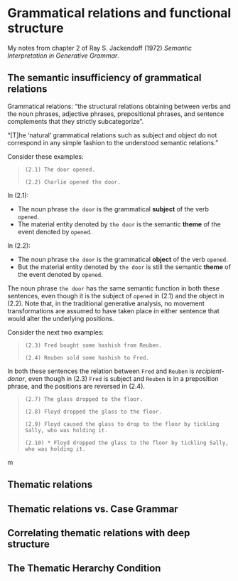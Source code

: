 # Grammatical relations and functional structure

My notes from chapter 2 of Ray S. Jackendoff (1972) *Semantic Interpretation in Generative Grammar*.

## The semantic insufficiency of grammatical relations

Grammatical relations: “the structural relations obtaining between verbs and the noun phrases, adjective phrases, prepositional phrases, and sentence complements that they strictly subcategorize”.

“[T]he ‘natural’ grammatical relations such as subject and object do not correspond in any simple fashion to the understood semantic relations.”

Consider these examples:

> `(2.1) The door opened.`
>
> `(2.2) Charlie opened the door.`

In (2.1):
- The noun phrase `the door` is the grammatical **subject** of the verb `opened`.
- The material entity denoted by `the door` is the semantic **theme** of the event denoted by `opened`.

In (2.2):
- The noun phrase `the door` is the grammatical **object** of the verb `opened`.
- But the material entity denoted by `the door` is still the semantic **theme** of the event denoted by `opened`.


The noun phrase `the door` has the same semantic function in both these sentences, even though it is the subject of `opened` in (2.1) and the object in (2.2). Note that, in the traditional generative analysis, no movement transformations are assumed to have taken place in either sentence that would alter the underlying positions.

Consider the next two examples:

> `(2.3) Fred bought some hashish from Reuben.`
>
> `(2.4) Reuben sold some hashish to Fred.`

In both these sentences the relation between `Fred` and `Reuben` is *recipient-donor*, even though in (2.3) `Fred` is subject and `Reuben` is in a preposition phrase, and the positions are reversed in (2.4).



> `(2.7) The glass dropped to the floor.`
>
> `(2.8) Floyd dropped the glass to the floor.`
>
> `(2.9) Floyd caused the glass to drop to the floor by tickling Sally, who was holding it.`
>
> `(2.10) * Floyd dropped the glass to the floor by tickling Sally, who was holding it.`

m

## Thematic relations

## Thematic relations vs. Case Grammar

## Correlating thematic relations with deep structure

## The Thematic Herarchy Condition

